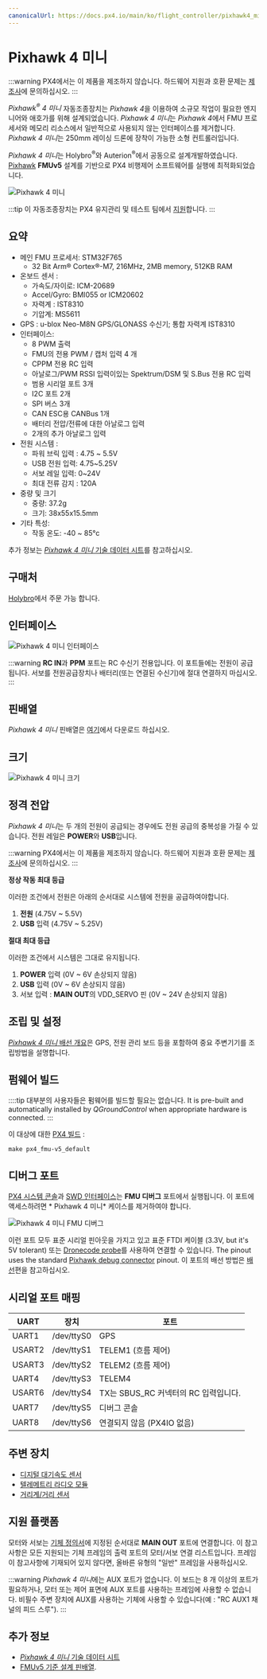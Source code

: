 ```yaml
---
canonicalUrl: https://docs.px4.io/main/ko/flight_controller/pixhawk4_mini
---
```


# Pixhawk 4 미니

:::warning PX4에서는 이 제품을 제조하지 않습니다. 하드웨어 지원과 호환 문제는 [제조사](https://shop.holybro.com/)에 문의하십시오.
:::

*Pixhawk<sup>&reg;</sup> 4 미니* 자동조종장치는 *Pixhawk 4*을 이용하여 소규모 작업이 필요한 엔지니어와 애호가를 위해 설계되었습니다. *Pixhawk 4 미니*는 *Pixhawk 4*에서 FMU 프로세서와 메모리 리소스에서 일반적으로 사용되지 않는 인터페이스를 제거합니다. *Pixhawk 4 미니*는 250mm 레이싱 드론에 장착이 가능한 소형 컨트롤러입니다.

*Pixhawk 4 미니*는 Holybro<sup>&reg;</sup>와 Auterion<sup>&reg;</sup>에서 공동으로 설계개발하였습니다. [Pixhawk](https://pixhawk.org/) **FMUv5** 설계를 기반으로 PX4 비행제어 소프트웨어를 실행에 최적화되었습니다.

![Pixhawk 4 미니](../../assets/flight_controller/pixhawk4mini/pixhawk4mini_iso_1.png)

:::tip
이 자동조종장치는 PX4 유지관리 및 테스트 팀에서 [지원](../flight_controller/autopilot_pixhawk_standard.md)합니다.
:::

## 요약

* 메인 FMU 프로세서: STM32F765
  * 32 Bit Arm® Cortex®-M7, 216MHz, 2MB memory, 512KB RAM
* 온보드 센서 :
  * 가속도/자이로: ICM-20689
  * Accel/Gyro: BMI055 or ICM20602
  * 자력계 : IST8310
  * 기압계: MS5611
* GPS : u-blox Neo-M8N GPS/GLONASS 수신기; 통합 자력계 IST8310
* 인터페이스:
  * 8 PWM 출력
  * FMU의 전용 PWM / 캡처 입력 4 개
  * CPPM 전용 RC 입력
  * 아날로그/PWM RSSI 입력이있는 Spektrum/DSM 및 S.Bus 전용 RC 입력
  * 범용 시리얼 포트 3개
  * I2C 포트 2개
  * SPI 버스 3개
  * CAN ESC용 CANBus 1개
  * 배터리 전압/전류에 대한 아날로그 입력
  * 2개의 추가 아날로그 입력
* 전원 시스템 :
  * 파워 브릭 입력 : 4.75 ~ 5.5V
  * USB 전원 입력: 4.75~5.25V
  * 서보 레일 입력: 0~24V
  * 최대 전류 감지 : 120A
* 중량 및 크기
  * 중량: 37.2g
  * 크기: 38x55x15.5mm
* 기타 특성:
  * 작동 온도: -40 ~ 85°c

추가 정보는 [*Pixhawk 4 미니* 기술 데이터 시트](https://github.com/PX4/px4_user_guide/raw/master/assets/flight_controller/pixhawk4mini/pixhawk4mini_technical_data_sheet.pdf)를 참고하십시오.

## 구매처

[Holybro](https://shop.holybro.com/pixhawk4-mini_p1120.html)에서 주문 가능 합니다.

## 인터페이스

![Pixhawk 4 미니 인터페이스](../../assets/flight_controller/pixhawk4mini/pixhawk4mini_interfaces.png)

:::warning
**RC IN**과 **PPM** 포트는 RC 수신기 전용입니다. 이 포트들에는 전원이 공급됩니다. 서보를 전원공급장치나 배터리(또는 연결된 수신기)에 절대 연결하지 마십시오.
:::


## 핀배열

*Pixhawk 4 미니* 핀배열은 [여기](https://github.com/PX4/px4_user_guide/raw/master/assets/flight_controller/pixhawk4mini/pixhawk4mini_pinouts.pdf)에서 다운로드 하십시오.

## 크기

![Pixhawk 4 미니 크기](../../assets/flight_controller/pixhawk4mini/pixhawk4mini_dimensions.png)

## 정격 전압
*Pixhawk 4 미니*는 두 개의 전원이 공급되는 경우에도 전원 공급의 중복성을 가질 수 있습니다. 전원 레일은 **POWER**와 **USB**입니다.

:::warning PX4에서는 이 제품을 제조하지 않습니다. 하드웨어 지원과 호환 문제는 [제조사](https://shop.holybro.com/)에 문의하십시오.
:::

**정상 작동 최대 등급**

이러한 조건에서 전원은 아래의 순서대로 시스템에 전원을 공급하여야합니다.
1. **전원** (4.75V ~ 5.5V)
1. **USB** 입력 (4.75V ~ 5.25V)

**절대 최대 등급**

이러한 조건에서 시스템은 그대로 유지됩니다.
1. **POWER** 입력 (0V ~ 6V 손상되지 않음)
1. **USB** 입력 (0V ~ 6V 손상되지 않음)
1. 서보 입력 : **MAIN OUT**의 VDD_SERVO 핀 (0V ~ 24V 손상되지 않음)

## 조립 및 설정

[*Pixhawk 4 미니* 배선 개요](../assembly/quick_start_pixhawk4_mini.md)은 GPS, 전원 관리 보드 등을 포함하여 중요 주변기기를 조립방법을 설명합니다.


## 펌웨어 빌드

::::tip 대부분의 사용자들은 펌웨어를 빌드할 필요는 없습니다. It is pre-built and automatically installed by *QGroundControl* when appropriate hardware is connected.
:::

이 대상에 대한 [PX4 빌드](../dev_setup/building_px4.md) :
```
make px4_fmu-v5_default
```

## 디버그 포트

[PX4 시스템 콘솔](../debug/system_console.md)과 [SWD 인터페이스](../debug/swd_debug.md)는 **FMU 디버그** 포트에서 실행됩니다. 이 포트에 액세스하려면 * Pixhawk 4 미니* 케이스를 제거하여야 합니다.

![Pixhawk 4 미니 FMU 디버그](../../assets/flight_controller/pixhawk4mini/pixhawk4mini_fmu_debug.png)

이런 포트 모두 표준 시리얼 핀아웃을 가지고 있고 표준 FTDI 케이블 (3.3V, but it's 5V tolerant) 또는 [Dronecode probe](https://kb.zubax.com/display/MAINKB/Dronecode+Probe+documentation)를 사용하여 연결할 수 있습니다. The pinout uses the standard [Pixhawk debug connector](https://github.com/pixhawk/Pixhawk-Standards/blob/master/DS-009%20Pixhawk%20Connector%20Standard.pdf) pinout. 이 포트의 배선 방법은 [배선](../debug/system_console.md)편을 참고하십시오.


## 시리얼 포트 매핑

| UART   | 장치         | 포트                         |
| ------ | ---------- | -------------------------- |
| UART1  | /dev/ttyS0 | GPS                        |
| USART2 | /dev/ttyS1 | TELEM1 (흐름 제어)             |
| USART3 | /dev/ttyS2 | TELEM2 (흐름 제어)             |
| UART4  | /dev/ttyS3 | TELEM4                     |
| USART6 | /dev/ttyS4 | TX는 SBUS_RC 커넥터의 RC 입력입니다. |
| UART7  | /dev/ttyS5 | 디버그 콘솔                     |
| UART8  | /dev/ttyS6 | 연결되지 않음 (PX4IO 없음)         |


<!-- Note: Got ports using https://github.com/PX4/PX4-user_guide/pull/672#issuecomment-598198434 -->


## 주변 장치

* [디지털 대기속도 센서](https://store-drotek.com/848-sdp3x-airspeed-sensor-kit-sdp33.html)
* [텔레메트리 라디오 모듈](../telemetry/README.md)
* [거리계/거리 센서](../sensor/rangefinders.md)


## 지원 플랫폼
모터와 서보는 [기체 정의서](../airframes/airframe_reference.md)에 지정된 순서대로 **MAIN OUT** 포트에 연결합니다. 이 참고사항은 모든 지원되는 기체 프레임의 출력 포트의 모터/서보 연결 리스트입니다. 프레임이 참고사항에 기재되어 있지 않다면, 올바른 유형의 "일반" 프레임을 사용하십시오.

:::warning
*Pixhawk 4 미니*에는 AUX 포트가 없습니다. 이 보드는 8 개 이상의 포트가 필요하거나, 모터 또는 제어 표면에 AUX 포트를 사용하는 프레임에 사용할 수 없습니다. 비필수 주변 장치에 AUX를 사용하는 기체에 사용할 수 있습니다(예 : "RC AUX1 채널의 피드 스루").
:::

## 추가 정보

- [*Pixhawk 4 미니* 기술 데이터 시트](https://github.com/PX4/PX4-user_guide/raw/main/assets/flight_controller/pixhawk4mini/pixhawk4mini_technical_data_sheet.pdf)
- [FMUv5 기준 설계 핀배열](https://docs.google.com/spreadsheets/d/1-n0__BYDedQrc_2NHqBenG1DNepAgnHpSGglke-QQwY/edit#gid=912976165).

